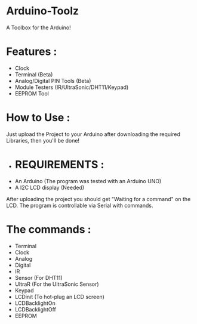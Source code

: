 # Arduino-Toolz
 A Toolbox for the Arduino!

# Features :

 - Clock
 - Terminal (Beta)
 - Analog/Digital PIN Tools (Beta)
 - Module Testers (IR/UltraSonic/DHT11/Keypad)
 - EEPROM Tool

 # How to Use :

Just upload the Project to your Arduino after downloading the required Libraries, then you'll be done!

 - # REQUIREMENTS :
 - An Arduino (The program was tested with an Arduino UNO)
 - A I2C LCD display (Needed)

After uploading the project you should get "Waiting for a command" on the LCD. The program is controllable via Serial with commands.

# The commands : 

 - Terminal
 - Clock
 - Analog
 - Digital
 - IR
 - Sensor (For DHT11)
 - UltraR (For the UltraSonic Sensor)
 - Keypad
 - LCDinit (To hot-plug an LCD screen)
 - LCDBacklightOn
 - LCDBacklightOff
 - EEPROM
 

 
